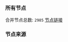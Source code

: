 ### 所有节点
合并节点总数: `2985`
[节点链接](https://raw.githubusercontent.com/rzhy1/11/master/sub/sub_merge_base64.txt)

### 节点来源
